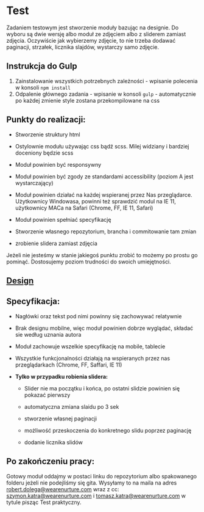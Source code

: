 # Test

Zadaniem testowym jest stworzenie moduły bazując na designie. 
Do wyboru są dwie wersję albo moduł ze zdjęciem albo z sliderem zamiast zdjęcia. Oczywiście jak wybierzemy zdjęcie, to nie trzeba dodawać paginacji, strzałek, licznika slajdów, wystarczy samo zdjęcie.


## Instrukcja do Gulp

1. Zainstalowanie wszystkich potrzebnych zależności - wpisanie polecenia w konsoli `npm install`
2. Odpalenie głównego zadania - wpisanie w konsoli `gulp` - automatycznie po każdej zmienie style zostana przekompilowane na css

## Punkty do realizacji:

* Stworzenie struktury html

* Ostylownie modułu używając css bądź scss. Milej widziany i bardziej doceniony będzie scss

* Moduł powinien być responsywny

* Moduł powinien być zgody ze standardami accessibility (poziom A jest wystarczający)

* Moduł powinien działać na każdej wspieranej przez Nas przeglądarce. Użytkownicy Windowasa, powinni też sprawdzić modul na IE 11, użytkownicy MACa na Safari (Chrome, FF, IE 11, Safari)

* Moduł powinien spełniać specyfikację

* Stworzenie własnego repozytorium, brancha i commitowanie tam zmian

* zrobienie slidera zamiast zdjęcia

Jeżeli nie jesteśmy w stanie jakiegoś punktu zrobić to możemy po prostu go pominąć. Dostosujemy poziom trudności do swoich umiejętności.

## [Design](https://www.figma.com/file/K6nt7BScfpj6YgJITfOxH1/Test-module)


## Specyfikacja:

* Nagłówki oraz tekst pod nimi powinny się zachowywać relatywnie

* Brak designu mobilne, więc moduł powinien dobrze wyglądać, składać sie według uznania autora

* Moduł zachowuje wszelkie specyfikację na mobile, tablecie

* Wszystkie funkcjonalności działają na wspieranych przez nas przeglądarkach (Chrome, FF, Saffari, IE 11)

* **Tylko w przypadku robienia slidera:**

    * Slider nie ma początku i końca, po ostatni slidzie powinien się pokazać pierwszy
	
	* automatyczna zmiana slaidu po 3 sek

    * stworzenie własnej paginacji

    * możliwość przeskoczenia do konkretnego slidu poprzez paginację

    * dodanie licznika slidów

## Po zakończeniu pracy:

Gotowy moduł oddajmy w postaci linku do repozytorium albo spakowanego folderu jeżeli nie podejliśmy się gita. Wysyłamy to na maila na adres robert.dolega@wearenurture.com wraz z cc: szymon.katra@wearenurture.com i tomasz.katra@wearenurture.com w tytule pisząc Test praktyczny.